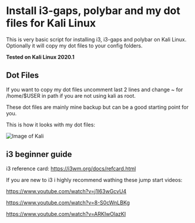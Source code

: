 # Install i3-gaps, polybar and my dot files for Kali Linux


This is very basic script for installing i3, i3-gaps and polybar on Kali Linux. Optionally it will copy my dot files to your config folders.

**Tested on Kali Linux 2020.1**


## Dot Files


If you want to copy my dot files uncomment last 2 lines and change ~ for /home/$USER in path if you are not using kali as root.

These dot files are mainly mine backup but can be a good starting point for you. 

This is how it looks with my dot files: 

![Image of Kali](https://i.imgur.com/VLWVQwF.png)


## i3 beginner guide

i3 reference card: https://i3wm.org/docs/refcard.html


If you are new to i3 i highly recommend wathing these jump start videos: 

https://www.youtube.com/watch?v=j1I63wGcvU4

https://www.youtube.com/watch?v=8-S0cWnLBKg

https://www.youtube.com/watch?v=ARKIwOlazKI
